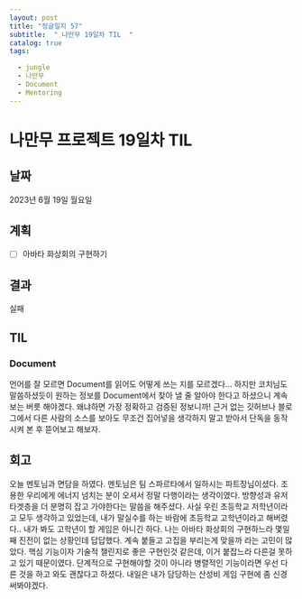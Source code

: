 ```yaml
---
layout: post
title: "정글일지 57"
subtitle:  " 나만무 19일차 TIL  "
catalog: true
tags:

  - jungle
  - 나만무
  - Document
  - Mentoring
---
```


# 나만무 프로젝트 19일차 TIL

## 날짜

2023년 6월 19일 월요일

## 계획

- [ ] 아바타 화상회의 구현하기

## 결과

실패

## TIL

### Document

언어를 잘 모르면 Document를 읽어도 어떻게 쓰는 지를 모르겠다... 하지만 코치님도 말씀하셨듯이 원하는 정보를 Document에서 찾아 낼 줄 알아야 한다고 하셨으니 계속 보는 버릇 해야겠다. 왜냐하면 가장 정확하고 검증된 정보니까! 근거 없는 깃허브나 블로그에서 다른 사람의 소스를 보아도 무조건 집어넣을 생각하지 말고 받아서 단독을 동작시켜 본 후 뜯어보고 해보자.

## 회고

오늘 멘토님과 면담을 하였다. 멘토님은 팀 스파르타에서 일하시는 파트장님이셨다. 조용한 우리에게 에너지 넘치는 분이 오셔서 정말 다행이라는 생각이였다. 방향성과 유저 타겟층을 더 분명히 잡고 가야한다는 말씀을 해주셨다. 사실 우린 초등학교 저학년이라고 모두 생각하고 있었는데, 내가 말실수를 하는 바람에 초등학교 고학년이라고 해버렸다.. 내가 봐도 고학년이 할 게임은 아니긴 하다. 나는 아바타 화상회의 구현하느라 몇일 째 진전이 없는 상황인데 답답했다. 계속 붙들고 고집을 부리는게 맞을까 라는 고민이 많았다. 핵심 기능이자 기술적 챌린지로 좋은 구현인것 같은데, 이거 붙잡느라 다른걸 못하고 있기 때문이였다. 단계적으로 구현해야할 것이 아니라 병렬적인 기능이라면 우선 다른 것을 하고 와도 괜찮다고 하셨다. 내일은 내가 담당하는 산성비 게임 구현에 좀 신경써봐야겠다.